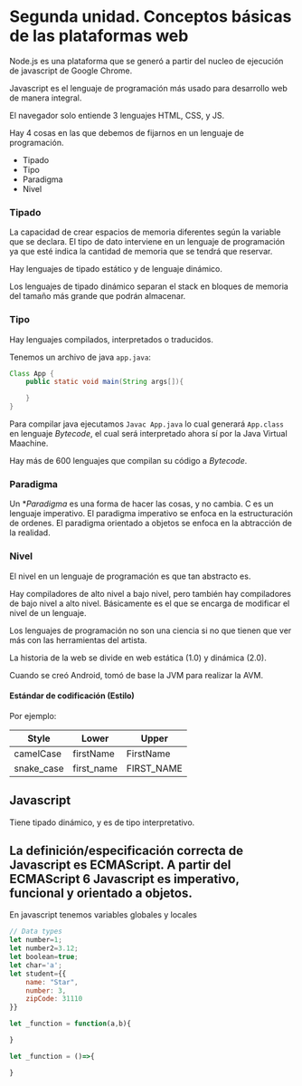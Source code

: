 # Segunda unidad. Conceptos básicas de las plataformas web

Node.js es una plataforma que se generó a partir del nucleo de ejecución de javascript de Google Chrome.

Javascript es el lenguaje de programación más usado para desarrollo web de manera integral.

El navegador solo entiende 3 lenguajes HTML, CSS, y JS. 

Hay 4 cosas en las que debemos de fijarnos en un lenguaje de programación.
* Tipado
* Tipo
* Paradigma
* Nivel

### Tipado
La capacidad de crear espacios de memoria diferentes según la variable que se declara. El tipo de dato interviene en un lenguaje de programación ya que esté indica la cantidad de memoria que se tendrá que reservar.

Hay lenguajes de tipado estático y de lenguaje dinámico.

Los lenguajes de tipado dinámico separan el stack en bloques de memoria del tamaño más grande que podrán almacenar.


### Tipo

Hay lenguajes compilados, interpretados o traducidos.

Tenemos un archivo de java `app.java`:
```java
Class App {
    public static void main(String args[]){

    }
}
```
Para compilar java ejecutamos `Javac App.java` lo cual generará `App.class` en lenguaje *Bytecode*, el cual será interpretado ahora sí por la Java Virtual Maachine.

Hay más de 600 lenguajes que compilan su código a *Bytecode*.

### Paradigma

Un **Paradigma* es una forma de hacer las cosas, y no cambia.
C es un lenguaje imperativo.
El paradigma imperativo se enfoca en la estructuración de ordenes.
El paradigma orientado a objetos se enfoca en la abtracción de la realidad.

### Nivel

El nivel en un lenguaje de programación es que tan abstracto es.

Hay compiladores de alto nivel a bajo nivel, pero también hay compiladores de bajo nivel a alto nivel. Básicamente es el que se encarga de modificar el nivel de un lenguaje.



Los lenguajes de programación no son una ciencia si no que tienen que ver más con las herramientas del artista. 

La historia de la web se divide en web estática (1.0) y dinámica (2.0).

Cuando se creó Android, tomó de base la JVM para realizar la AVM.

#### Estándar de codificación (Estilo)

Por ejemplo:

| Style      | Lower      | Upper      |
| ---------- | ---------- | ---------- |
| camelCase  | firstName  | FirstName  |
| snake_case | first_name | FIRST_NAME |


## Javascript

Tiene tipado dinámico, y es de tipo interpretativo.

La definición/especificación correcta de Javascript es ECMAScript. A partir del ECMAScript 6 Javascript es imperativo, funcional y orientado a objetos.
---
En javascript tenemos variables globales y locales

```js
// Data types
let number=1;
let number2=3.12;
let boolean=true;
let char='a';
let student={{
    name: "Star",
    number: 3,
    zipCode: 31110
}}

let _function = function(a,b){

}

let _function = ()=>{

}
```